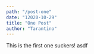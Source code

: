 ```yaml
---
path: "/post-one"
date: "12020-10-29"
title: "One Post"
author: "Tarantino"
---
```

This is the first one suckers!  asdf
